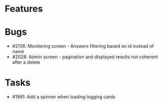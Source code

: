 # Features

# Bugs

* #2136: Monitoring screen - Answers filtering based on id instead of name
* #2028: Admin screen - pagination and displayed results not coherent after a delete

# Tasks

* #1991: Add a spinner when loading logging cards




